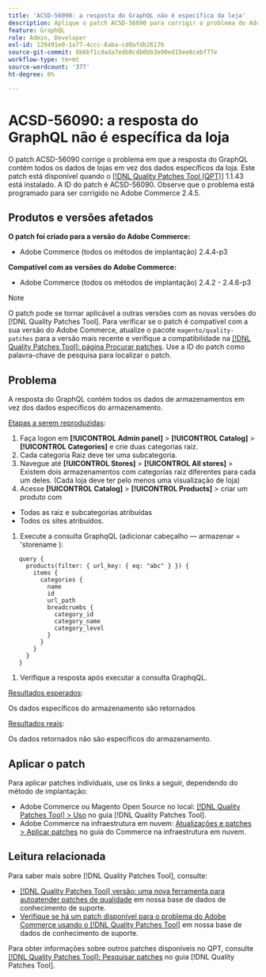```yaml
---
title: 'ACSD-56090: a resposta do GraphQL não é específica da loja'
description: Aplique o patch ACSD-56090 para corrigir o problema do Adobe Commerce em que a resposta do GraphQL contém todos os dados de lojas em vez dos dados específicos da loja.
feature: GraphQL
role: Admin, Developer
exl-id: 129491e0-1a77-4ccc-8aba-cd0afdb26176
source-git-commit: 8b6bf1cdada7edb0cdb0bb3e90ed15ee8cebf77e
workflow-type: tm+mt
source-wordcount: '377'
ht-degree: 0%

---
```


# ACSD-56090: a resposta do GraphQL não é específica da loja

O patch ACSD-56090 corrige o problema em que a resposta do GraphQL contém todos os dados de lojas em vez dos dados específicos da loja. Este patch está disponível quando o [[!DNL Quality Patches Tool (QPT)]](/help/announcements/adobe-commerce-announcements/magento-quality-patches-released-new-tool-to-self-serve-quality-patches.md) 1.1.43 está instalado. A ID do patch é ACSD-56090. Observe que o problema está programado para ser corrigido no Adobe Commerce 2.4.5.

## Produtos e versões afetados

**O patch foi criado para a versão do Adobe Commerce:**

* Adobe Commerce (todos os métodos de implantação) 2.4.4-p3

**Compatível com as versões do Adobe Commerce:**

* Adobe Commerce (todos os métodos de implantação) 2.4.2 - 2.4.6-p3

>[!NOTE]
>
>O patch pode se tornar aplicável a outras versões com as novas versões do [!DNL Quality Patches Tool]. Para verificar se o patch é compatível com a sua versão do Adobe Commerce, atualize o pacote `magento/quality-patches` para a versão mais recente e verifique a compatibilidade na [[!DNL Quality Patches Tool]: página Procurar patches](https://experienceleague.adobe.com/tools/commerce-quality-patches/index.html). Use a ID do patch como palavra-chave de pesquisa para localizar o patch.

## Problema

A resposta do GraphQL contém todos os dados de armazenamentos em vez dos dados específicos do armazenamento.

<u>Etapas a serem reproduzidas</u>:

1. Faça logon em **[!UICONTROL Admin panel]** > **[!UICONTROL Catalog]** > **[!UICONTROL Categories]** e crie duas categorias raiz.
1. Cada categoria Raiz deve ter uma subcategoria.
1. Navegue até **[!UICONTROL Stores]** > **[!UICONTROL All stores]** > Existem dois armazenamentos com categorias raiz diferentes para cada um deles. (Cada loja deve ter pelo menos uma visualização de loja)
1. Acesse **[!UICONTROL Catalog]** > **[!UICONTROL Products]** > criar um produto com

* Todas as raiz e subcategorias atribuídas
* Todos os sites atribuídos.

1. Execute a consulta GraphqQL (adicionar cabeçalho — armazenar = &#39;storename ):

```
   query {
     products(filter: { url_key: { eq: "abc" } }) {
       items {
         categories {
           name
           id
           url_path
           breadcrumbs {
             category_id
             category_name
             category_level
           }
         }
       }
     }
   }
```

1. Verifique a resposta após executar a consulta GraphqQL.

<u>Resultados esperados</u>:

Os dados específicos do armazenamento são retornados

<u>Resultados reais</u>:

Os dados retornados não são específicos do armazenamento.

## Aplicar o patch

Para aplicar patches individuais, use os links a seguir, dependendo do método de implantação:

* Adobe Commerce ou Magento Open Source no local: [[!DNL Quality Patches Tool] > Uso](https://experienceleague.adobe.com/docs/commerce-operations/tools/quality-patches-tool/usage.html) no guia [!DNL Quality Patches Tool].
* Adobe Commerce na infraestrutura em nuvem: [Atualizações e patches > Aplicar patches](https://experienceleague.adobe.com/docs/commerce-cloud-service/user-guide/develop/upgrade/apply-patches.html) no guia do Commerce na infraestrutura em nuvem.

## Leitura relacionada

Para saber mais sobre [!DNL Quality Patches Tool], consulte:

* [[!DNL Quality Patches Tool] versão: uma nova ferramenta para autoatender patches de qualidade](/help/announcements/adobe-commerce-announcements/magento-quality-patches-released-new-tool-to-self-serve-quality-patches.md) em nossa base de dados de conhecimento de suporte.
* [Verifique se há um patch disponível para o problema do Adobe Commerce usando o [!DNL Quality Patches Tool]](/help/support-tools/patches-available-in-qpt-tool/check-patch-for-magento-issue-with-magento-quality-patches.md) em nossa base de dados de conhecimento de suporte.

Para obter informações sobre outros patches disponíveis no QPT, consulte [[!DNL Quality Patches Tool]: Pesquisar patches](https://experienceleague.adobe.com/tools/commerce-quality-patches/index.html) no guia [!DNL Quality Patches Tool].
